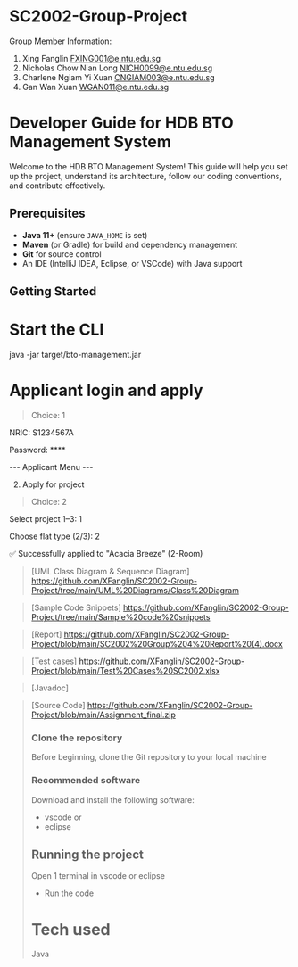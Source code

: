 # SC2002-Group-Project

Group Member Information:
1. Xing Fanglin FXING001@e.ntu.edu.sg
2. Nicholas Chow Nian Long NICH0099@e.ntu.edu.sg
3. Charlene Ngiam Yi Xuan CNGIAM003@e.ntu.edu.sg
4. Gan Wan Xuan WGAN011@e.ntu.edu.sg

# Developer Guide for HDB BTO Management System

Welcome to the HDB BTO Management System! This guide will help you set up the project, understand its architecture, follow our coding conventions, and contribute effectively.

## Prerequisites
- **Java 11+** (ensure `JAVA_HOME` is set)  
- **Maven** (or Gradle) for build and dependency management  
- **Git** for source control  
- An IDE (IntelliJ IDEA, Eclipse, or VSCode) with Java support  

## Getting Started
# Start the CLI
java -jar target/bto-management.jar

# Applicant login and apply
> Choice: 1

NRIC: S1234567A

Password: ****

--- Applicant Menu ---

2) Apply for project

>  Choice: 2

Select project 1–3: 1

Choose flat type (2/3): 2

✅ Successfully applied to "Acacia Breeze" (2-Room)
>
> [UML Class Diagram & Sequence Diagram] https://github.com/XFanglin/SC2002-Group-Project/tree/main/UML%20Diagrams/Class%20Diagram

> [Sample Code Snippets] https://github.com/XFanglin/SC2002-Group-Project/tree/main/Sample%20code%20snippets

> [Report] https://github.com/XFanglin/SC2002-Group-Project/blob/main/SC2002%20Group%204%20Report%20(4).docx

> [Test cases] https://github.com/XFanglin/SC2002-Group-Project/blob/main/Test%20Cases%20SC2002.xlsx

> [Javadoc]

> [Source Code] https://github.com/XFanglin/SC2002-Group-Project/blob/main/Assignment_final.zip
>
> ### Clone the repository
> Before beginning, clone the Git repository to your local machine
>
> ### Recommended software
> Download and install the following software:
> - vscode or
> - eclipse
>
> ## Running the project
> Open 1 terminal in vscode or eclipse
> - Run the code
>
> # Tech used
> Java
>
> 
